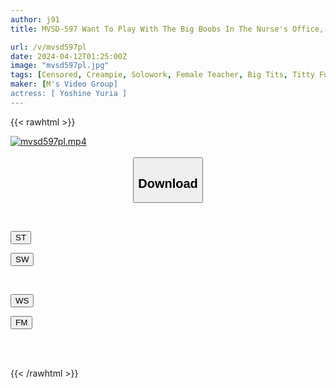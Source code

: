 ```yaml
---
author: j91
title: MVSD-597 Want To Play With The Big Boobs In The Nurse's Office, Just Once! (Serious) 111cm! M Cup! Cock Doctor Yuria Sensei's Mega Tits Sex Education Yuria Yoshine

url: /v/mvsd597pl
date: 2024-04-12T01:25:00Z
image: "mvsd597pl.jpg"
tags: [Censored, Creampie, Solowork, Female Teacher, Big Tits, Titty Fuck, Slut	]
maker: [M's Video Group]
actress: [ Yoshine Yuria ]
---
```



{{< rawhtml >}}

<div class="video" data-videoid="9PYdaP7KlrTaJ1V">
    <a href="javascript:;">
        <img src="/v/mvsd597pl/mvsd597pl.jpg" width="WIDTH" height="HEIGHT" alt="mvsd597pl.mp4" loading="lazy">
    </a>
</div>

<script type="text/javascript" src="https://j91.asia/asset/on-demand-st.js"></script>

<br>
  <link rel="stylesheet" href="https://j91.asia/asset/bs5.css">
  
  <center>
  <button class="btn btn-primary" type="button" data-bs-toggle="collapse" data-bs-target=".multi-collapse" aria-expanded="false" aria-controls="multiCollapseExample1 multiCollapseExample2"><h2>Download</h2></button></center>
</p>
<div class="row">
  <div class="col">
    <div class="collapse multi-collapse" id="multiCollapseExample1">
      <div class="card card-body">
	      	      <br>
<div class="buttons">  
<p><a href="https://streamtape.to/v/9PYdaP7KlrTaJ1V" target="_blank"><button class="btn-hover color-3"><i class="fa fa-download"></i> ST</button></a></p>
<p><a href="https://asnwish.com/ova8rye90bn5" target="_blank"><button class="btn-hover color-2"><i class="fa fa-download"></i> SW</button></a></p></div>
    </div>
  </div>
</div>
  <div class="col">
    <div class="collapse multi-collapse" id="multiCollapseExample2">
      <div class="card card-body">
	      <br>
<div class="buttons">
<p><a href="https://wolfstream.tv/0rik6afygetp"><button class="btn-hover color-9"><i class="fa fa-download"></i> WS</button></a></p>
<p><a href="https://filemoon.sx/d/0c9l1oqe6bv9"><button class="btn-hover color-8"><i class="fa fa-download"></i> FM</button></a></p></div>
<br><br>
      </div>
    </div>
  </div>
</div>

{{< /rawhtml >}}
